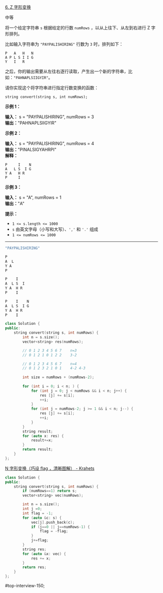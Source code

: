 [6. Z 字形变换](https://leetcode.cn/problems/zigzag-conversion/)

中等

将一个给定字符串 `s` 根据给定的行数 `numRows` ，以从上往下、从左到右进行 Z 字形排列。

比如输入字符串为 `"PAYPALISHIRING"` 行数为 `3` 时，排列如下：
```
P   A   H   N
A P L S I I G
Y   I   R
```
之后，你的输出需要从左往右逐行读取，产生出一个新的字符串，比如：`"PAHNAPLSIIGYIR"`。

请你实现这个将字符串进行指定行数变换的函数：

`string convert(string s, int numRows);`

**示例 1：**

**输入：** s = "PAYPALISHIRING", numRows = 3  
**输出：**"PAHNAPLSIIGYIR"  

**示例 2：**

**输入：** s = "PAYPALISHIRING", numRows = 4  
**输出：**"PINALSIGYAHRPI"  
**解释：**
```
P     I    N  
A   L S  I G  
Y A   H R  
P     I  
```
**示例 3：**

**输入：** s = "A", numRows = 1  
**输出：**"A"  

**提示：**

- `1 <= s.length <= 1000`
- `s` 由英文字母（小写和大写）、`','` 和 `'.'` 组成
- `1 <= numRows <= 1000`
---- ----

```cpp
"PAYPALISHIRING"

P
A  L
Y A
P

P    I
A  L S  I
Y A  H R
P    I

P    I    N
A  L S  I G
Y A  H R
P    I
```

```cpp
class Solution {
public:
    string convert(string s, int numRows) {
        int n = s.size();
        vector<string> res(numRows);

        // 0 1 2 3 4 5 6 7    n=3
        // 0 1 2 1 0 1 2 2    3-2

        // 0 1 2 3 4 5 6 7    n=4
        // 0 1 2 3 2 1 0 1    4-2 4-3
        
        int size = numRows + (numRows-2);
        
        for (int i = 0; i < n; ) {
            for (int j = 0; j < numRows && i < n; j++) {
                res [j] += s[i];
                ++i;
            }
            for (int j = numRows-2; j >= 1 && i < n; j--) {
                res [j] += s[i];
                ++i;
            }
        }
        string result;
        for (auto x: res) {
            result+=x;
        }
        return result;
    }
};
```

[N 字形变换（巧设 flag ，清晰图解） - Krahets](https://leetcode.cn/problems/zigzag-conversion/solutions/21610/zzi-xing-bian-huan-by-jyd)
```cpp
class Solution {
public:
    string convert(string s, int numRows) {
        if (numRows==1) return s;
        vector<string> vec(numRows);

        int n = s.size();
        int j =0;
        int flag = -1;
        for (auto &c: s) {
            vec[j].push_back(c);
            if (j==0 || j==numRows-1) {
                flag = -flag;
            }
            j+=flag;
        }
        string res;
        for (auto &x: vec) {
            res += x;
        }
        return res;
    }
};
```
#top-interview-150; 